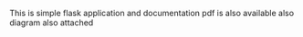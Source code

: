 This is simple flask application and documentation pdf is also available 
also diagram also attached 
